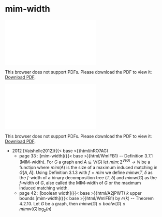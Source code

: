 # mim-width




<object data="../local_WmIFB1.pdf" type="application/pdf" width="100%" height="480px"><embed src="../local_WmIFB1.pdf"><p>This browser does not support PDFs. Please download the PDF to view it: <a href="../local_WmIFB1.pdf">Download PDF</a>.</p></embed></object>


<object data="../inclusions_WmIFB1.pdf" type="application/pdf" width="100%" height="480px"><embed src="../inclusions_WmIFB1.pdf"><p>This browser does not support PDFs. Please download the PDF to view it: <a href="../inclusions_WmIFB1.pdf">Download PDF</a>.</p></embed></object>

* 2012 [Vatshelle2012]({{< base >}}html/nRO7AG)
    * page 33 : [mim-width]({{< base >}}html/WmIFB1) -- Definition 3.7.1 (MIM-width). For $G$ a graph and $A \subseteq V(G)$ let $mim \colon 2^{V(G)} \to \mathbb N$ be a function where $mim(A)$ is the size of a maximum induced matching in $G[A,\bar A]$. Using Definition 3.1.3 with $f=mim$ we define $mimw(T,\delta$ as the $f$-width of a binary decomposition tree $(T,\delta)$ and $mimw(G)$ as the $f$-width of $G$, also called the MIM-width of $G$ or the maximum induced matching width.
    * page 42 : [boolean width]({{< base >}}html/A2jPWT) $k$ upper bounds [mim-width]({{< base >}}html/WmIFB1) by $\mathcal O(k)$ -- Theorem 4.2.10. Let $G$ be a graph, then $mimw(G) \le boolw(G) \le mimw(G) \log_2(n)$